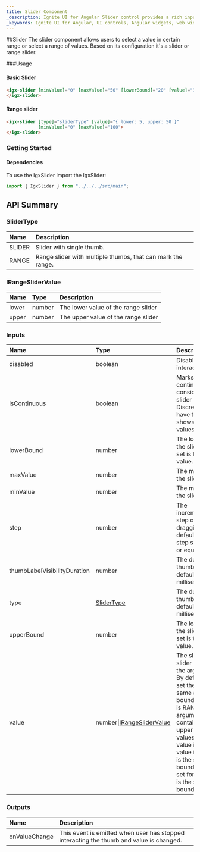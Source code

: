 ```yaml
---
title: Slider Component
_description: Ignite UI for Angular Slider control provides a rich input for value selection and delivers consistent experience across browsers.
_keywords: Ignite UI for Angular, UI controls, Angular widgets, web widgets, UI widgets, Angular, Native Angular Components Suite, Native Angular Controls, Native Angular Components Library, Angular Slider components, Angular Slider controls
---
```


##Slider
The slider component allows users to select a value in certain range or select a range of values. 
Based on its configuration it's a slider or range slider.

###Usage
#### Basic Slider

```html
<igx-slider [minValue]="0" [maxValue]="50" [lowerBound]="20" [value]="30">
</igx-slider>
```

#### Range slider

```html
<igx-slider [type]="sliderType" [value]="{ lower: 5, upper: 50 }"
            [minValue]="0" [maxValue]="100">
</igx-slider>
```

### Getting Started

#### Dependencies

To use the IgxSlider import the IgxSlider:

```typescript
import { IgxSlider } from "../../../src/main";
```

## API Summary

### SliderType

| Name | Description |
| :--- | :---------- |
| SLIDER | Slider with single thumb. |
| RANGE | Range slider with multiple thumbs, that can mark the range. |

### IRangeSliderValue

| Name | Type | Description |
| :--- | :--- | :---------- |
| lower | number | The lower value of the range slider |
| upper | number | The upper value of the range slider |


### Inputs

| Name | Type | Description |
| :--- | :--- | :--- |
| disabled | boolean | Disables or enables UI interaction. |
| isContinuous | boolean | Marks slider as continuous. By default is considered that the slider is discrete. Discrete slider does not have ticks and does not shows bubble labels for values. |
| lowerBound | number | The lower boundary of the slider value. If not set is the same as min value. |
| maxValue | number | The maximal value for the slider. |
| minValue | number | The minimal value for the slider. |
| step | number | The incremental/decremental step of the value when dragging the thumb. The default step is 1, and step should not be less or equal than 0. |
| thumbLabelVisibilityDuration | number | The duration visibility of thumbs labels. The default value is 750 milliseconds. |
| type | [SliderType](#slidertype) | The duration visibility of thumbs labels. The default value is 750 milliseconds. |
| upperBound | number | The lower boundary of the slider value. If not set is the same as min value. |
| value | number\|[IRangeSliderValue](#irangeslidervalue) | The slider value. If the slider is of type SLIDER the argument is number. By default if no value is set the default value is same as lower upper bound. If the slider type is RANGE the the argument is object containing lower and upper properties for the values.  By default if no value is set the default value is for lower value it is the same as lower bound and if no value is set for the upper value it is the same as the upper bound.

### Outputs

| Name | Description |
| :--- | :--- | 
| onValueChange  | This event is emitted when user has stopped interacting the thumb and value is changed.  |